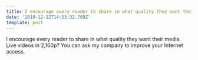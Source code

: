 ```yaml
---
title: I encourage every reader to share in what quality they want their media.
date: '2019-12-12T14:53:32.709Z'
template: post
---
```

I encourage every reader to share in what quality they want their media. Live videos in 2,160p? You can ask my company to improve your Internet access.
